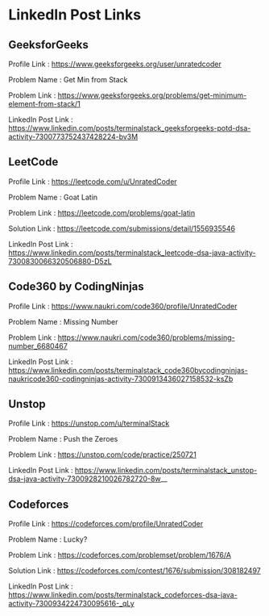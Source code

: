 # LinkedIn Post Links

## GeeksforGeeks

Profile Link : https://www.geeksforgeeks.org/user/unratedcoder

Problem Name : Get Min from Stack

Problem Link : https://www.geeksforgeeks.org/problems/get-minimum-element-from-stack/1

LinkedIn Post Link : https://www.linkedin.com/posts/terminalstack_geeksforgeeks-potd-dsa-activity-7300773752437428224-bv3M

## LeetCode

Profile Link : https://leetcode.com/u/UnratedCoder

Problem Name : Goat Latin

Problem Link : https://leetcode.com/problems/goat-latin

Solution Link : https://leetcode.com/submissions/detail/1556935546

LinkedIn Post Link : https://www.linkedin.com/posts/terminalstack_leetcode-dsa-java-activity-7300830066320506880-D5zL

## Code360 by CodingNinjas

Profile Link : https://www.naukri.com/code360/profile/UnratedCoder

Problem Name : Missing Number

Problem Link : https://www.naukri.com/code360/problems/missing-number_6680467

LinkedIn Post Link : https://www.linkedin.com/posts/terminalstack_code360bycodingninjas-naukricode360-codingninjas-activity-7300913436027158532-ksZb

## Unstop

Profile Link : https://unstop.com/u/terminalStack

Problem Name : Push the Zeroes

Problem Link : https://unstop.com/code/practice/250721

LinkedIn Post Link : https://www.linkedin.com/posts/terminalstack_unstop-dsa-java-activity-7300928210026782720-8w__

## Codeforces

Profile Link : https://codeforces.com/profile/UnratedCoder

Problem Name : Lucky?

Problem Link : https://codeforces.com/problemset/problem/1676/A

Solution Link : https://codeforces.com/contest/1676/submission/308182497

LinkedIn Post Link : https://www.linkedin.com/posts/terminalstack_codeforces-dsa-java-activity-7300934224730095616-_qLy
